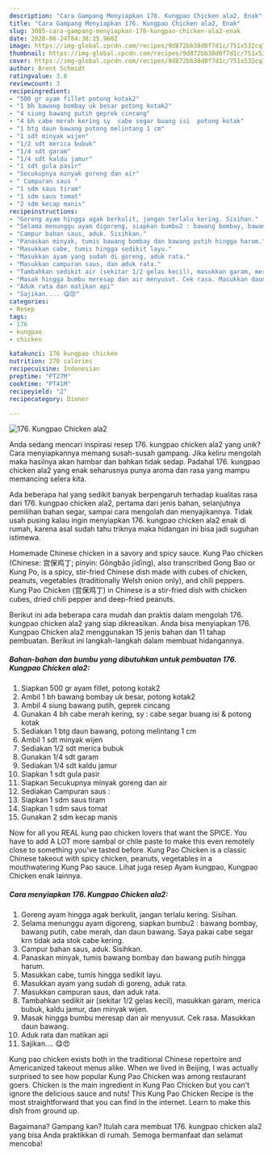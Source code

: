 ```yaml
---
description: "Cara Gampang Menyiapkan 176. Kungpao Chicken ala2, Enak"
title: "Cara Gampang Menyiapkan 176. Kungpao Chicken ala2, Enak"
slug: 3085-cara-gampang-menyiapkan-176-kungpao-chicken-ala2-enak
date: 2020-06-24T04:38:15.960Z
image: https://img-global.cpcdn.com/recipes/9d872bb38d0f7d1c/751x532cq70/176-kungpao-chicken-ala2-foto-resep-utama.jpg
thumbnail: https://img-global.cpcdn.com/recipes/9d872bb38d0f7d1c/751x532cq70/176-kungpao-chicken-ala2-foto-resep-utama.jpg
cover: https://img-global.cpcdn.com/recipes/9d872bb38d0f7d1c/751x532cq70/176-kungpao-chicken-ala2-foto-resep-utama.jpg
author: Brent Schmidt
ratingvalue: 3.8
reviewcount: 3
recipeingredient:
- "500 gr ayam fillet potong kotak2"
- "1 bh bawang bombay uk besar potong kotak2"
- "4 siung bawang putih geprek cincang"
- "4 bh cabe merah kering sy  cabe segar buang isi  potong kotak"
- "1 btg daun bawang potong melintang 1 cm"
- "1 sdt minyak wijen"
- "1/2 sdt merica bubuk"
- "1/4 sdt garam"
- "1/4 sdt kaldu jamur"
- "1 sdt gula pasir"
- "Secukupnya minyak goreng dan air"
- " Campuran saus "
- "1 sdm saus tiram"
- "1 sdm saus tomat"
- "2 sdm kecap manis"
recipeinstructions:
- "Goreng ayam hingga agak berkulit, jangan terlalu kering. Sisihan."
- "Selama menunggu ayam digoreng, siapkan bumbu2 : bawang bombay, bawang putih, cabe merah, dan daun bawang. Saya pakai cabe segar krn tidak ada stok cabe kering."
- "Campur bahan saus, aduk. Sisihkan."
- "Panaskan minyak, tumis bawang bombay dan bawang putih hingga harum."
- "Masukkan cabe, tumis hingga sedikit layu."
- "Masukkan ayam yang sudah di goreng, aduk rata."
- "Masukkan campuran saus, dan aduk rata."
- "Tambahkan sedikit air (sekitar 1/2 gelas kecil), masukkan garam, merica bubuk, kaldu jamur, dan minyak wijen."
- "Masak hingga bumbu meresap dan air menyusut. Cek rasa. Masukkan daun bawang."
- "Aduk rata dan matikan api"
- "Sajikan.... 😋😍"
categories:
- Resep
tags:
- 176
- kungpao
- chicken

katakunci: 176 kungpao chicken 
nutrition: 270 calories
recipecuisine: Indonesian
preptime: "PT27M"
cooktime: "PT41M"
recipeyield: "2"
recipecategory: Dinner

---
```



![176. Kungpao Chicken ala2](https://img-global.cpcdn.com/recipes/9d872bb38d0f7d1c/751x532cq70/176-kungpao-chicken-ala2-foto-resep-utama.jpg)

Anda sedang mencari inspirasi resep 176. kungpao chicken ala2 yang unik? Cara menyiapkannya memang susah-susah gampang. Jika keliru mengolah maka hasilnya akan hambar dan bahkan tidak sedap. Padahal 176. kungpao chicken ala2 yang enak seharusnya punya aroma dan rasa yang mampu memancing selera kita.

Ada beberapa hal yang sedikit banyak berpengaruh terhadap kualitas rasa dari 176. kungpao chicken ala2, pertama dari jenis bahan, selanjutnya pemilihan bahan segar, sampai cara mengolah dan menyajikannya. Tidak usah pusing kalau ingin menyiapkan 176. kungpao chicken ala2 enak di rumah, karena asal sudah tahu triknya maka hidangan ini bisa jadi suguhan istimewa.

Homemade Chinese chicken in a savory and spicy sauce. Kung Pao chicken (Chinese: 宫保鸡丁; pinyin: Gōngbǎo jīdīng), also transcribed Gong Bao or Kung Po, is a spicy, stir-fried Chinese dish made with cubes of chicken, peanuts, vegetables (traditionally Welsh onion only), and chili peppers. Kung Pao Chicken (宫保鸡丁) in Chinese is a stir-fried dish with chicken cubes, dried chili pepper and deep-fried peanuts.


Berikut ini ada beberapa cara mudah dan praktis dalam mengolah 176. kungpao chicken ala2 yang siap dikreasikan. Anda bisa menyiapkan 176. Kungpao Chicken ala2 menggunakan 15 jenis bahan dan 11 tahap pembuatan. Berikut ini langkah-langkah dalam membuat hidangannya.

<!--inarticleads1-->

##### Bahan-bahan dan bumbu yang dibutuhkan untuk pembuatan 176. Kungpao Chicken ala2:

1. Siapkan 500 gr ayam fillet, potong kotak2
1. Ambil 1 bh bawang bombay uk besar, potong kotak2
1. Ambil 4 siung bawang putih, geprek cincang
1. Gunakan 4 bh cabe merah kering, sy : cabe segar buang isi &amp; potong kotak
1. Sediakan 1 btg daun bawang, potong melintang 1 cm
1. Ambil 1 sdt minyak wijen
1. Sediakan 1/2 sdt merica bubuk
1. Gunakan 1/4 sdt garam
1. Sediakan 1/4 sdt kaldu jamur
1. Siapkan 1 sdt gula pasir
1. Siapkan Secukupnya minyak goreng dan air
1. Sediakan  Campuran saus :
1. Siapkan 1 sdm saus tiram
1. Siapkan 1 sdm saus tomat
1. Gunakan 2 sdm kecap manis


Now for all you REAL kung pao chicken lovers that want the SPICE. You have to add A LOT more sambal or chile paste to make this even remotely close to something you&#39;ve tasted before. Kung Pao Chicken is a classic Chinese takeout with spicy chicken, peanuts, vegetables in a mouthwatering Kung Pao sauce. Lihat juga resep Ayam kungpao, Kungpao Chicken enak lainnya. 

<!--inarticleads2-->

##### Cara menyiapkan 176. Kungpao Chicken ala2:

1. Goreng ayam hingga agak berkulit, jangan terlalu kering. Sisihan.
1. Selama menunggu ayam digoreng, siapkan bumbu2 : bawang bombay, bawang putih, cabe merah, dan daun bawang. Saya pakai cabe segar krn tidak ada stok cabe kering.
1. Campur bahan saus, aduk. Sisihkan.
1. Panaskan minyak, tumis bawang bombay dan bawang putih hingga harum.
1. Masukkan cabe, tumis hingga sedikit layu.
1. Masukkan ayam yang sudah di goreng, aduk rata.
1. Masukkan campuran saus, dan aduk rata.
1. Tambahkan sedikit air (sekitar 1/2 gelas kecil), masukkan garam, merica bubuk, kaldu jamur, dan minyak wijen.
1. Masak hingga bumbu meresap dan air menyusut. Cek rasa. Masukkan daun bawang.
1. Aduk rata dan matikan api
1. Sajikan.... 😋😍


Kung pao chicken exists both in the traditional Chinese repertoire and Americanized takeout menus alike. When we lived in Beijing, I was actually surprised to see how popular Kung Pao Chicken was among restaurant goers. Chicken is the main ingredient in Kung Pao Chicken but you can&#39;t ignore the delicious sauce and nuts! This Kung Pao Chicken Recipe is the most straightforward that you can find in the internet. Learn to make this dish from ground up. 

Bagaimana? Gampang kan? Itulah cara membuat 176. kungpao chicken ala2 yang bisa Anda praktikkan di rumah. Semoga bermanfaat dan selamat mencoba!
